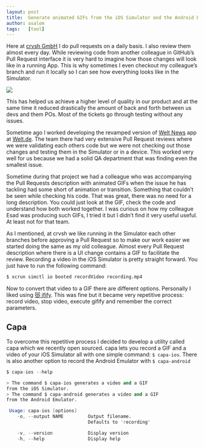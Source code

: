 ```yaml
---
layout: post
title:  Generate animated GIFs from the iOS Simulator and the Android Emulator
author: asalom
tags:   [tool]
---
```


Here at [crvsh GmbH](https://crvsh.com/) I do pull requests on a daily basis. I also review them almost every day. While reviewing code from another colleague in GitHub’s Pull Request interface it is very hard to imagine how those changes will look like in a running App. This is why sometimes I even checkout my colleague’s branch and run it locally so I can see how everything looks like in the Simulator. 

![](../images/posts{{page.url}}gif-example.gif)

This has helped us achieve a higher level of quality in our product and at the same time it reduced drastically the amount of back and forth between us devs and them POs. Most of the tickets go through testing without any issues.

Sometime ago I worked developing the revamped version of [Welt News](https://itunes.apple.com/us/app/welt-news-nachrichten-live/id340021100?mt=8) app at [Welt.de](https://www.welt.de/). The team there had very extensive Pull Request reviews where we were validating each others code but we were not checking out those changes and testing them in the Simulator or in a device. This worked very well for us because we had a solid QA department that was finding even the smallest issue.

Sometime during that project we had a colleague who was accompanying the Pull Requests description with animated GIFs when the issue he has tackling had some short of animation or transition. Something that couldn’t be seen while checking his code. That was great, there was no need for a long description. You could just look at the GIF, check the code and understand how both worked together. I was curious on how my colleague Esad was producing such GIFs, I tried it but I didn’t find it very useful useful. At least not for that team.

As I mentioned, at crvsh we like running in the Simulator each other branches before approving a Pull Request so to make our work easier we started doing the same as my old colleague. Almost every Pull Request description where there is a UI change contains a GIF to facilitate the review. Recording a video in the iOS Simulator is pretty straight forward. You just have to run the following command:

```s
$ xcrun simctl io booted recordVideo recording.mp4
```

Now to convert that video to a GIF there are different options. Personally I liked using [😻 ifify](https://github.com/vvo/gifify). This was fine but it became very repetitive process: record video, stop video, execute gifify and remember the correct parameters.

## Capa

To overcome this repetitive process I decided to develop a utility called capa which we recently open sourced. capa lets you record a GIF and a video of your iOS Simulator all with one simple command: `$ capa-ios`. There is also another option to record the Android Emulator with `$ capa-android`

```s
$ capa-ios --help

> The command $ capa-ios generates a video and a GIF 
from the iOS Simulator.
> The command $ capa-android generates a video and a GIF
from the Android Emulator.

 Usage: capa-ios [options]
    -o, --output NAME         Output filename.
                              Defaults to 'recording'

    -v, --version             Display version
    -h, --help                Display help
```